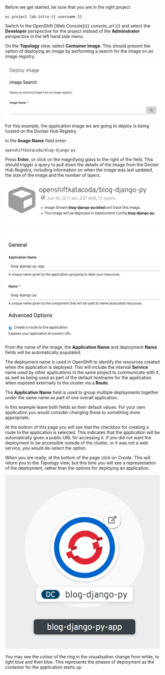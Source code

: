 
Before we get started, be sure that you are in the right project

```execute
oc project lab-intro-{{ username }}
```

Switch to the OpenShift [Web Console]({{ console_url }}) and select the **Developer** perspective for the project instead of the **Adminstrator** perspective in the left hand side menu. 

On the **Topology** view, select **Container Image**. This should present the option of deploying an image by performing a search for the image on an image registry.

![Image Search](../../assets/introduction/deploying-images-42/02-image-search.png)

For this example, the application image we are going to deploy is being hosted on the Docker Hub Registry.

In the **Image Name** field enter:

```copy
openshiftkatacoda/blog-django-py
```

Press **Enter**, or click on the magnifying glass to the right of the field. This should trigger a query to pull down the details of the image from the Docker Hub Registry, including information on when the image was last updated, the size of the image and the number of layers.

![Application Image Details](../../assets/introduction/deploying-images-42/02-image-name-details.png)

From the name of the image, the **Application Name** and deployment **Name** fields will be automatically populated.

The deployment name is used in OpenShift to identify the resources created when the application is deployed. This will include the internal **Service** name used by other applications in the same project to communicate with it, as well as being used as part of the default hostname for the application when exposed externally to the cluster via a **Route**.

The **Application Name** field is used to group multiple deployments together under the same name as part of one overall application.

In this example leave both fields as their default values. For your own application you would consider changing these to something more appropriate.

At the bottom of this page you will see that the checkbox for creating a route to the application is selected. This indicates that the application will be automatically given a public URL for accessing it. If you did not want the deployment to be accessible outside of the cluster, or it was not a web service, you would de-select the option.

When you are ready, at the bottom of the page click on _Create_. This will return you to the _Topology_ view, but this time you will see a representation of the deployment, rather than the options for deploying an application.

![Topology View](../../assets/introduction/deploying-images-42/02-topology-view.png)

You may see the colour of the ring in the visualisation change from white, to light blue and then blue. This represents the phases of deployment as the container for the application starts up.
